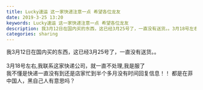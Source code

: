 ```yaml
---
title: Lucky速运 这一家快递注意一点 希望各位龙友
date: 2019-3-25 13:20
keywords: Lucky速运 这一家快递注意一点 希望各位龙友
description: 我3月12日在国内买的东西，这已经3月25号了，一直没有送货。。3月18号左右,我联系这家快递公司，就一直不处理,我是服了我不懂是快递一直没有到还是店家忙到半个多月没有时间回复信息！！都是在菲中国人，黑自己人有意思吗？
categories: sharing
---
```

<td class="t_f" id="postmessage_3302276">

我3月12日在国内买的东西，这已经3月25号了，一直没有送货。。<br/>
<br/>
3月18号左右,我联系这家快递公司，就一直不处理,我是服了<br/>
我不懂是快递一直没有到还是店家忙到半个多月没有时间回复信息！！ 都是在菲中国人，黑自己人有意思吗？<br/>
<img alt="" border="0" class="zoom" data-cf-modified-5069b136f044954f0e7ded7a-="" file="http://www.flw.ph/data/appbyme/upload/image/201903/25/TZjdmD5HB2TZ.jpg" id="aimg_Jp76J" lazyloadthumb="1" onclick="" onmouseover="" src="http://www.flw.ph/data/appbyme/upload/image/201903/25/TZjdmD5HB2TZ.jpg"/><br/>
<img alt="" border="0" class="zoom" data-cf-modified-5069b136f044954f0e7ded7a-="" file="http://www.flw.ph/data/appbyme/upload/image/201903/25/2tUP0JOr6v23.jpg" id="aimg_Pd0Q9" lazyloadthumb="1" onclick="" onmouseover="" src="http://www.flw.ph/data/appbyme/upload/image/201903/25/2tUP0JOr6v23.jpg"/><br/>
<img alt="" border="0" class="zoom" data-cf-modified-5069b136f044954f0e7ded7a-="" file="http://www.flw.ph/data/appbyme/upload/image/201903/25/5j4yKYI36vgK.jpg" id="aimg_bh35l" lazyloadthumb="1" onclick="" onmouseover="" src="http://www.flw.ph/data/appbyme/upload/image/201903/25/5j4yKYI36vgK.jpg"/><br/>
<img alt="" border="0" class="zoom" data-cf-modified-5069b136f044954f0e7ded7a-="" file="http://www.flw.ph/data/appbyme/upload/image/201903/25/PwLUeRyfT4xA.jpg" id="aimg_Uzx11" lazyloadthumb="1" onclick="" onmouseover="" src="http://www.flw.ph/data/appbyme/upload/image/201903/25/PwLUeRyfT4xA.jpg"/><br/>
<img alt="" border="0" class="zoom" data-cf-modified-5069b136f044954f0e7ded7a-="" file="http://www.flw.ph/data/appbyme/upload/image/201903/25/qdYERKCn1yNS.jpg" id="aimg_rW2e4" lazyloadthumb="1" onclick="" onmouseover="" src="http://www.flw.ph/data/appbyme/upload/image/201903/25/qdYERKCn1yNS.jpg"/><br/>
<img alt="" border="0" class="zoom" data-cf-modified-5069b136f044954f0e7ded7a-="" file="http://www.flw.ph/data/appbyme/upload/image/201903/25/pcYamYoMWXgo.jpg" id="aimg_M8zPj" lazyloadthumb="1" onclick="" onmouseover="" src="http://www.flw.ph/data/appbyme/upload/image/201903/25/pcYamYoMWXgo.jpg"/><br/>
<img alt="" border="0" class="zoom" data-cf-modified-5069b136f044954f0e7ded7a-="" file="http://www.flw.ph/data/appbyme/upload/image/201903/25/qweyhTl7vfUz.jpg" id="aimg_wHLJi" lazyloadthumb="1" onclick="" onmouseover="" src="http://www.flw.ph/data/appbyme/upload/image/201903/25/qweyhTl7vfUz.jpg"/><br/>
<img alt="" border="0" class="zoom" data-cf-modified-5069b136f044954f0e7ded7a-="" file="http://www.flw.ph/data/appbyme/upload/image/201903/25/XdemLbDGeOdO.jpg" id="aimg_XmLuz" lazyloadthumb="1" onclick="" onmouseover="" src="http://www.flw.ph/data/appbyme/upload/image/201903/25/XdemLbDGeOdO.jpg"/><br/>
<img alt="" border="0" class="zoom" data-cf-modified-5069b136f044954f0e7ded7a-="" file="http://www.flw.ph/data/appbyme/upload/image/201903/25/47l4AqZ1MEKi.jpg" id="aimg_B94da" lazyloadthumb="1" onclick="" onmouseover="" src="http://www.flw.ph/data/appbyme/upload/image/201903/25/47l4AqZ1MEKi.jpg"/><br/>
<img alt="" border="0" class="zoom" data-cf-modified-5069b136f044954f0e7ded7a-="" file="http://www.flw.ph/data/appbyme/upload/image/201903/25/m3Gck7LyOAn7.jpg" id="aimg_prrK0" lazyloadthumb="1" onclick="" onmouseover="" src="http://www.flw.ph/data/appbyme/upload/image/201903/25/m3Gck7LyOAn7.jpg"/><br/>
</td>
